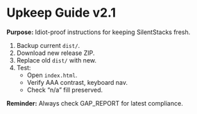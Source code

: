 # Upkeep Guide v2.1

**Purpose:** Idiot-proof instructions for keeping SilentStacks fresh.

1. Backup current `dist/`.  
2. Download new release ZIP.  
3. Replace old `dist/` with new.  
4. Test:  
   - Open `index.html`.  
   - Verify AAA contrast, keyboard nav.  
   - Check “n/a” fill preserved.  

**Reminder:** Always check GAP_REPORT for latest compliance.
